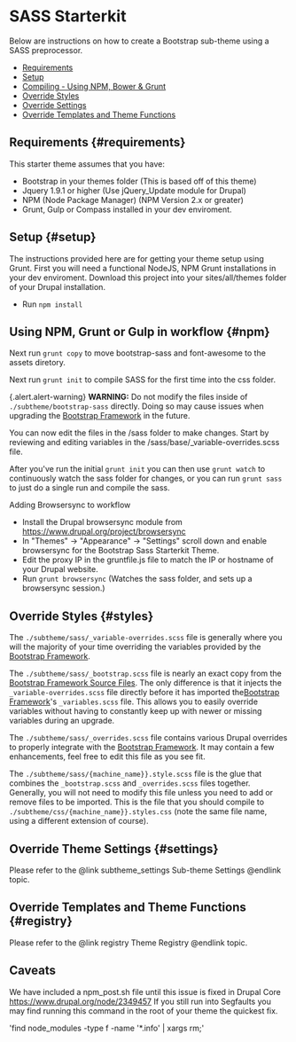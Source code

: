 <!-- @file Instructions for subtheming using the Sass Starterkit. -->
<!-- @defgroup subtheme_sass -->
<!-- @ingroup subtheme -->

# SASS Starterkit

Below are instructions on how to create a Bootstrap sub-theme using a SASS
preprocessor.

- [Requirements](#requirements)
- [Setup](#setup)
- [Compiling - Using NPM, Bower & Grunt](#npm)
- [Override Styles](#styles)
- [Override Settings](#settings)
- [Override Templates and Theme Functions](#registry)

## Requirements {#requirements}
This starter theme assumes that you have:
- Bootstrap in your themes folder (This is based off of this theme)
- Jquery 1.9.1 or higher (Use jQuery_Update module for Drupal)
- NPM (Node Package Manager) (NPM Version 2.x or greater)
- Grunt, Gulp or Compass installed in your dev enviroment.


## Setup {#setup}
The instructions provided here are for getting your theme setup using Grunt.
First you will need a functional NodeJS, NPM Grunt installations in your dev enviroment.
Download this project into your sites/all/themes folder of your Drupal
installation.

-  Run `npm install`

## Using NPM, Grunt or Gulp in workflow {#npm}

Next run `grunt copy` to move bootstrap-sass and font-awesome to the assets diretory.

Next run `grunt init` to compile SASS for the first time into the css folder.

{.alert.alert-warning} **WARNING:** Do not modify the files inside of
`./subtheme/bootstrap-sass` directly. Doing so may cause issues when upgrading
the [Bootstrap Framework] in the future.

You can now edit the files in the /sass folder to make changes. Start by
reviewing and editing variables in the /sass/base/_variable-overrides.scss file.

After you've run the initial `grunt init` you can then use `grunt watch` to
continuously watch the sass folder for changes, or you can run `grunt sass`
to just do a single  run and compile the sass.

Adding Browsersync to workflow

- Install the Drupal browsersync module from
https://www.drupal.org/project/browsersync
- In "Themes" -> "Appearance" -> "Settings" scroll down and enable browsersync
for the Bootstrap Sass Starterkit Theme.
- Edit the proxy IP in the gruntfile.js file to match the IP or hostname of
your Drupal website.
- Run `grunt browsersync` (Watches the sass folder, and sets up a browsersync
session.)

## Override Styles {#styles}
The `./subtheme/sass/_variable-overrides.scss` file is generally where you will
the majority of your time overriding the variables provided by the [Bootstrap
Framework].

The `./subtheme/sass/_bootstrap.scss` file is nearly an exact copy from the
[Bootstrap Framework Source Files]. The only difference is that it injects the
`_variable-overrides.scss` file directly before it has imported the[Bootstrap
Framework]'s `_variables.scss` file. This allows you to easily override
variables without having to constantly keep up with newer or missing variables
during an upgrade.

The `./subtheme/sass/_overrides.scss` file contains various Drupal overrides to
properly integrate with the [Bootstrap Framework]. It may contain a few
enhancements, feel free to edit this file as you see fit.

The `./subtheme/sass/{machine_name}}.style.scss` file is the glue that combines the
`_bootstrap.scss` and `_overrides.scss` files together. Generally, you will not
need to modify this file unless you need to add or remove files to be imported.
This is the file that you should compile to `./subtheme/css/{machine_name}}.styles.css` (note
the same file name, using a different extension of course).

## Override Theme Settings {#settings}
Please refer to the @link subtheme_settings Sub-theme Settings @endlink topic.

## Override Templates and Theme Functions {#registry}
Please refer to the @link registry Theme Registry @endlink topic.

[Bootstrap Framework]: http://getbootstrap.com
[Bootstrap Framework Source Files]: https://github.com/twbs/bootstrap/releases
[SASS]: http://sass-lang.com/

## Caveats 
We have included a npm_post.sh file until this issue is fixed in Drupal Core https://www.drupal.org/node/2349457
If you still run into Segfaults you may find running this command in the root of your theme
the quickest fix.

'find node_modules -type f -name '*.info' | xargs rm;'